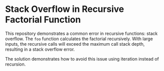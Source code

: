 # Stack Overflow in Recursive Factorial Function

This repository demonstrates a common error in recursive functions: stack overflow.  The `foo` function calculates the factorial recursively.  With large inputs, the recursive calls will exceed the maximum call stack depth, resulting in a stack overflow error.

The solution demonstrates how to avoid this issue using iteration instead of recursion.